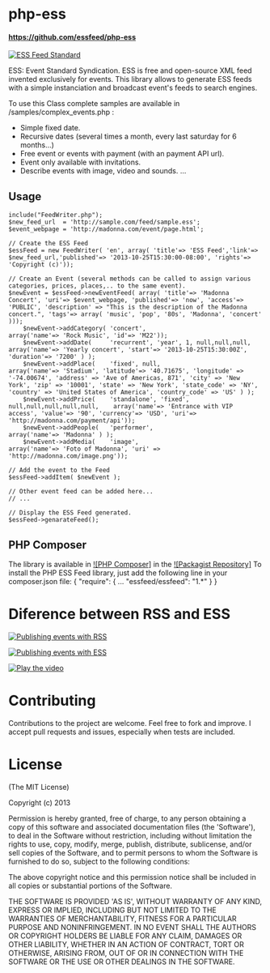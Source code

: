 php-ess
=======

#### https://github.com/essfeed/php-ess

[![ESS Feed Standard](http://essfeed.org/images/8/87/ESS_logo_32x32.png)](http://essfeed.org/)

ESS: Event Standard Syndication.
ESS is free and open-source XML feed invented exclusively for events.
This library allows to generate ESS feeds with a simple instanciation and broadcast event's feeds to search engines.

To use this Class complete samples are available in /samples/complex_events.php :
- Simple fixed date.
- Recursive dates (several times a month, every last saturday for 6 months...)
- Free event or events with payment (with an payment API url).
- Event only available with invitations.
- Describe events with image, video and sounds.
...

## Usage

 	include("FeedWriter.php");
  	$new_feed_url  = 'http://sample.com/feed/sample.ess';
  	$event_webpage = 'http://madonna.com/event/page.html';

	// Create the ESS Feed
	$essFeed = new FeedWriter( 'en', array( 'title'=> 'ESS Feed','link'=> $new_feed_url,'published'=> '2013-10-25T15:30:00-08:00', 'rights'=> 'Copyright (c)'));

	// Create an Event (several methods can be called to assign various categories, prices, places,.. to the same event).
	$newEvent = $essFeed->newEventFeed( array( 'title'=> 'Madonna Concert', 'uri'=> $event_webpage, 'published'=> 'now', 'access'=> 'PUBLIC', 'description' => "This is the description of the Madonna concert.", 'tags'=> array( 'music', 'pop', '80s', 'Madonna', 'concert' )));
  		$newEvent->addCategory( 'concert', 											array('name'=> 'Rock Music', 'id'=> 'M22'));
		$newEvent->addDate( 	'recurrent', 'year', 1, null,null,null,				array('name'=> 'Yearly concert', 'start'=> '2013-10-25T15:30:00Z', 'duration'=> '7200' ) );
		$newEvent->addPlace( 	'fixed', null,										array('name'=> 'Stadium', 'latitude'=> '40.71675', 'longitude' => '-74.00674', 'address' => 'Ave of Americas, 871', 'city' => 'New York', 'zip' => '10001', 'state' => 'New York', 'state_code' => 'NY', 'country' => 'United States of America', 'country_code' => 'US' ) );
		$newEvent->addPrice(	'standalone', 'fixed', null,null,null,null,null,	array('name'=> 'Entrance with VIP access', 'value'=> '90', 'currency'=> 'USD', 'uri'=> 'http://madonna.com/payment/api'));
		$newEvent->addPeople(	'performer',										array('name'=> 'Madonna' ) );
		$newEvent->addMedia(	'image', 											array('name'=> 'Foto of Madonna', 'uri' => 'http://madonna.com/image.png'));

	// Add the event to the Feed
	$essFeed->addItem( $newEvent );

	// Other event feed can be added here...
	// ...

	// Display the ESS Feed generated.
	$essFeed->genarateFeed();

## PHP Composer
The library is available in [![PHP Composer]](http://getcomposer.org/) in the [![Packagist Repository]](http://packagist.org/)
To install the PHP ESS Feed library, just add the following line in your composer.json file:
	{
    	"require": {
        	...
        	"essfeed/essfeed": "1.*"
	    }
	}


# Diference between RSS and ESS
[![Publishing events with RSS](http://essfeed.org/images/6/64/Before_ess_with_rss.gif)](http://essfeed.org/)

[![Publishing events with ESS](http://essfeed.org/images/3/3b/After_with_ess.gif)](http://essfeed.org/)

[![Play the video](http://essfeed.org/images/e/ea/ESS-play-video.png)](http://www.youtube.com/watch?v=OGi0U3Eqs6E)


# Contributing

Contributions to the project are welcome. Feel free to fork and improve. I accept pull requests and issues,
especially when tests are included.

# License

(The MIT License)

Copyright (c) 2013

Permission is hereby granted, free of charge, to any person obtaining
a copy of this software and associated documentation files (the
'Software'), to deal in the Software without restriction, including
without limitation the rights to use, copy, modify, merge, publish,
distribute, sublicense, and/or sell copies of the Software, and to
permit persons to whom the Software is furnished to do so, subject to
the following conditions:

The above copyright notice and this permission notice shall be
included in all copies or substantial portions of the Software.

THE SOFTWARE IS PROVIDED 'AS IS', WITHOUT WARRANTY OF ANY KIND,
EXPRESS OR IMPLIED, INCLUDING BUT NOT LIMITED TO THE WARRANTIES OF
MERCHANTABILITY, FITNESS FOR A PARTICULAR PURPOSE AND NONINFRINGEMENT.
IN NO EVENT SHALL THE AUTHORS OR COPYRIGHT HOLDERS BE LIABLE FOR ANY
CLAIM, DAMAGES OR OTHER LIABILITY, WHETHER IN AN ACTION OF CONTRACT,
TORT OR OTHERWISE, ARISING FROM, OUT OF OR IN CONNECTION WITH THE
SOFTWARE OR THE USE OR OTHER DEALINGS IN THE SOFTWARE.
